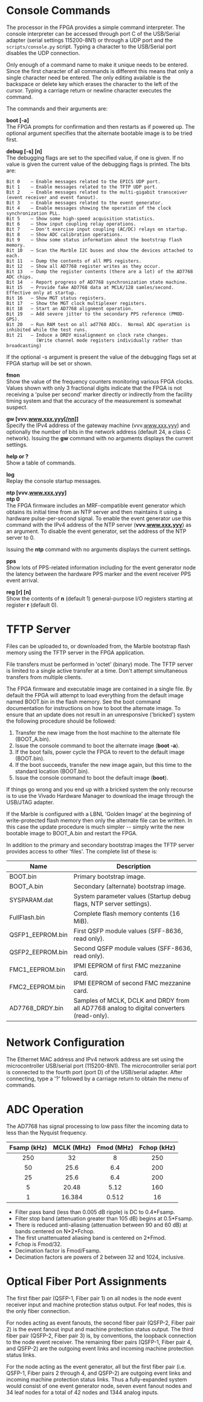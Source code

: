 # Console Commands

The processor in the FPGA provides a simple command interpreter.
The console interpreter can be accessed through port C of the USB/Serial adapter
(serial settings 115200-8N1) or through a UDP port and the `scripts/console.py` script.
Typing a character to the USB/Serial port disables the UDP connection.

Only enough of a command name to make it unique needs to be entered.  Since the first character of all commands is different this means that only a single character need be entered.  The only editing available is the backspace or delete key which erases the character to the left of the cursor.  Typing a carriage return or newline character executes the command.

The commands and their arguments are:

**boot [-a]**  
The FPGA prompts for confirmation and then restarts as if powered up.  The optional argument specifies that the alternate bootable image is to be tried first.


**debug [-s] [n]**  
    The debugging flags are set to the specified value, if one is given.  If no value is given the current value of the debugging flags is printed.  The bits are:

    Bit 0    — Enable messages related to the EPICS UDP port.
    Bit 1    — Enable messages related to the TFTP UDP port.
    Bit 2    — Enable messages related to the multi-gigabit transceiver (event receiver and event fanout).
    Bit 3    — Enable messages related to the event generator.
    Bit 4    — Enable messages showing the operation of the clock synchronization PLL.
    Bit 5    — Show some high-speed acquisition statistics.
    Bit 6    — Show input coupling relay operations.
    Bit 7    — Don't exercise input coupling (AC/DC) relays on startup.
    Bit 8    — Show ADC calibration operations.
    Bit 9    — Show some status information about the bootstrap flash memory.
    Bit 10   — Scan the Marble I2C buses and show the devices attached to each.
    Bit 11   — Dump the contents of all MPS registers.
    Bit 12   – Show all AD7768 register writes as they occur.
    Bit 13   — Dump the register contents (there are a lot) of the AD7768 ADC chips.
    Bit 14   - Report progress of AD7768 synchronization state machine.
    Bit 15   — Provide fake AD7768 data at MCLK/128 samles/second.  Effective only at startup.
    Bit 16   – Show MGT status registers.
    Bit 17   — Show the MGT clock multiplexer registers.
    Bit 18   — Start an AD7768 alignment operation.
    Bit 19   – Add severe jitter to the secondary PPS reference (PMOD-GPS).
    Bit 20   — Run RAM test on all ad7768 ADCs.  Normal ADC operation is inhibited while the test runs.
    Bit 21   — Induce a DRDY misalignment on clock rate changes.
               (Write channel mode registers individually rather than broadcasting)


If the optional -s argument is present the value of the debugging flags set at FPGA startup will be set or shown. 


**fmon**  
Show the value of the frequency counters monitoring various FPGA clocks.  Values shown with only 3 fractional digits indicate that the FPGA is not receiving a 'pulse per second' marker directly or indirectly from the facility timing system and that the accuracy of the measurement is somewhat suspect. 

**gw [vvv.www.xxx.yyy[/nn]]**  
    Specify the IPv4 address of the gateway machine (vvv.www.xxx.yyy) and optionally the number of bits in the network address (default 24, a class C network).
    Issuing the **gw** command with no arguments displays the current settings.

**help or ?**  
    Show a table of commands.

**log**  
    Replay the console startup messages.

**ntp [vvv.www.xxx.yyy]**  
**ntp 0**  
The FPGA firmware includes an MRF-compatible event generator which obtains its initial time from an NTP server and then maintains it using a hardware pulse-per-second signal. To enable the event generator use this command with the IPv4 address of the NTP server (**vvv.www.xxx.yyy**) as an argument.  To disable the event generator, set the address of the NTP server to 0.

Issuing the **ntp** command with no arguments displays the current settings. 

**pps**  
Show lots of PPS-related information including for the event generator node the latency between the hardware PPS marker and the event receiver PPS event arrival.

**reg [r] [n]**  
Show the contents of **n** (default 1) general-purpose I/O registers starting at register **r** (default 0).


# TFTP Server

Files can be uploaded to, or downloaded from, the Marble bootstrap flash memory using the TFTP server in the FPGA application.

File transfers must be performed in 'octet' (binary) mode.  The TFTP server is limited to a single active transfer at a time.  Don't attempt simultaneous transfers from multiple clients.

The FPGA firmware and executable image are contained in a single file.  By default the FPGA will attempt to load everything from the default image named BOOT.bin in the flash memory.   See the boot command documentation for instructions on how to boot the alternate image.  To ensure that an update does not result in an unresponsive ('bricked') system the following procedure should be followed:

1. Transfer the new image from the host machine to the alternate file (BOOT_A.bin).
1. Issue the console command to boot the alternate image (**boot -a**).    
1. If the boot fails, power cycle the FPGA to revert to the default image (BOOT.bin).
1. If the boot succeeds, transfer the new image again, but this time to the standard location (BOOT.bin).
1. Issue the console command to boot the default image (**boot**).

If things go wrong and you end up with a bricked system the only recourse is to use the Vivado Hardware Manager to download the image through the USB/JTAG adapter.

If the Marble is configured with a LBNL 'Golden Image' at the beginning of write-protected flash memory then only the alternate file can be written.  In this case the update procedure is much simpler -- simply write the new bootable image to BOOT_A.bin and restart the FPGA.

In addition to the primary and secondary bootstrap images the TFTP server provides access to other 'files'.  The complete list of these is:

| Name 	|   Description   |
|---|---|
| BOOT.bin  |	Primary bootstrap image. |
| BOOT_A.bin 	| Secondary (alternate) bootstrap image.
| SYSPARAM.dat |	System parameter values (Startup debug flags, NTP server settings). |
| FullFlash.bin| 	Complete flash memory contents (16 MiB). |
| QSFP1_EEPROM.bin |	First QSFP module values (SFF-8636, read only). |
| QSFP2_EEPROM.bin| 	Second QSFP module values (SFF-8636, read only). |
| FMC1_EEPROM.bin |	IPMI EEPROM of first FMC mezzanine card. |
| FMC2_EEPROM.bin |	IPMI EEPROM of second FMC mezzanine card. |
| AD7768_DRDY.bin |	Samples of MCLK, DCLK and DRDY from all AD7768 analog to digital converters (read-only). |


# Network Configuration

The Ethernet MAC address and IPv4 network address are set using the microcontroller USB/serial port (115200-8N1).  The microcontroller serial port is connected to the fourth port (port D) of the USB/serial adapter.  After connecting, type a '?' followed by a carriage return to obtain the menu of commands.

# ADC Operation
The AD7768 has signal processing to low pass filter the incoming data to less than the Nyquist frequency.

| Fsamp (kHz) | MCLK (MHz) | Fmod (MHz) | Fchop (kHz) |
|:----:|:----:|:----:|:----:|
| 250 | 32 | 8 | 250 |
| 50 | 25.6 | 6.4 | 200 |
| 25 | 25.6 | 6.4 | 200 |
| 5 | 20.48 | 5.12 | 160 |
| 1 | 16.384 | 0.512 | 16 |

* Filter pass band (less than 0.005 dB ripple) is DC to 0.4*Fsamp.
* Filter stop band (attenuation greater than 105 dB) begins at 0.5*Fsamp.
* There is reduced anti-aliasing (attenuation between 90 and 60 dB) at bands centered on N\*2*Fchop.
* The first unattenuated aliasing band is centered on 2*Fmod.
* Fchop is Fmod/32.
* Decimation factor is Fmod/Fsamp.
* Decimation factors are powers of 2 between 32 and 1024, inclusive.



# Optical Fiber Port Assignments

The first fiber pair (QSFP-1, Fiber pair 1) on all nodes is the node event receiver input and machine protection status output.  For leaf nodes, this is the only fiber connection.

For nodes acting as event fanouts, the second fiber pair (QSFP-2, Fiber pair 2) is the event fanout input and machine protection status output.  The third fiber pair (QSFP-2, Fiber pair 3) is, by conventions, the loopback connection to the node event receiver.  The remaining fiber pairs (QSFP-1, Fiber pair 4, and QSFP-2) are the outgoing event links and incoming machine protection status links.

For the node acting as the event generator, all but the first fiber pair (i.e. QSFP-1, Fiber pairs 2 through 4, and QSFP-2) are outgoing event links and incoming machine protection status links.  Thus a fully-expanded system would consist of one event generator node, seven event fanout nodes and 34 leaf nodes for a total of 42 nodes and 1344 analog inputs.
